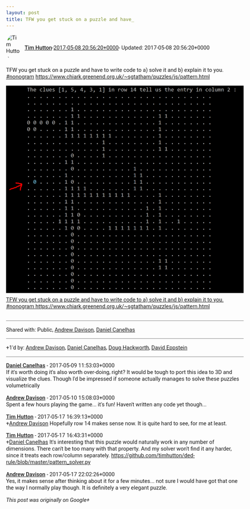 ```yaml
---
layout: post
title: TFW you get stuck on a puzzle and have_
---
```


<html><head><meta charset="utf-8"><title>TFW you get stuck on a puzzle and have to write code to a) solve it and b) ex...</title><style>body {font: 11pt Roboto, Arial, sans-serif; max-width: 640px; margin: 24px;}.author-photo {border-radius: 50%; margin-right: 10px; width: 40px;}.author {font-weight: 500;}.main-content {margin: 15px 0 15px;}.post-title {font-weight: bold;}.location {display: block; margin-top: 15px;}.location img {float: left; margin-right: 5px; width: 20px;}.media-link {display: inline-block; max-width: 100%; vertical-align: top;}.media-link p {margin-top: 5px; max-height: 4em; overflow: scroll;}.media {max-height: 100vh; max-width: 100%;}.video-placeholder {background: black; display: flex; height: 300px; max-width: 100%; width: 640px;}.play-icon {border-bottom: 30px solid transparent; border-left: 50px solid white; border-top: 30px solid transparent; color: white; margin: auto;}.album {max-height: 800px; overflow: scroll; width: calc(100vw - 48px);}.album .media-link {margin-right: 5px; max-width: 250px;}.album .media {max-height: 250px;}.link-embed {border-top: 1px solid lightgrey; display: block; margin-top: 20px;}.link-embed img {max-width: 100%;}.inline-link-embed {display: block;}.inline-link-embed img {vertical-align: middle;}.link-title {display: inline-block; font-size: medium; font-weight: 300; padding-left: 1em;}.reshare-attribution {display: block; font-weight: bold; margin-bottom: 10px;}.poll-image {margin-bottom: 5px; max-height: 300px; max-width: 500px;}.poll-choice {align-items: center; display: flex; margin-bottom: 5px; max-width: 500px;}.poll-choice-percentage {background-color: lightblue; height: 100%; left: 0; position: absolute; z-index: -1;}.poll-choice-selected {margin-right: 5px;}.poll-choice-results {border: 1px solid lightgray; border-radius: 5px; display: flex; line-height: 40px; overflow: hidden; padding: 0 8px; position: relative;}.poll-choice-results, .poll-choice-description {flex-grow: 1; margin-right: 10px;}.poll-choice-image {width: 100%;}.poll-choice-image, .poll-choice-image img {max-height: 40px; max-width: 100px;}.poll-choice-votes {max-height: 100px; overflow: auto;}.plus-entity-embed {color: black; display: block; text-decoration: none;}.plus-entity-embed-cover-photo {max-height: 300px; max-width: 100%;}.plus-entity-embed-info {padding: 0 1em 1em;}.plus-entity-embed-info h2 {font-weight: 500; margin: 10px 0;}.plus-entity-embed-info p {font-size: small; margin: 0;}.collection-owner-avatar {border-radius: 50%; border: 2px solid white; height: 40px; margin-top: -22px;}.visibility {padding: 1em 0; border-top: 1px solid grey;}.post-activity {padding: 1em 0; border-top: 1px solid grey;}.comments {border-top: 1px solid gray; padding-top: 1em;}.comment + .comment {margin-top: 1em;}.comment .media-link, .comment .inline-link-embed {margin-top: 5px;}</style></head><body><div style="margin-bottom:1em;"><div style="display:flex; align-items:center"><img class="author-photo" src="https://lh4.googleusercontent.com/-epo4ZZKNqEw/AAAAAAAAAAI/AAAAAAAAVSU/qu3LpcHEnoQ/s64-c/photo.jpg" alt="Tim Hutton"><a href="https://plus.google.com/+TimHutton" target="_blank" class="author">Tim Hutton</a> - <a target="_blank" href="https://plus.google.com/+TimHutton/posts/H1dR35n5p5L">2017-05-08 20:56:20+0000</a><span> - Updated: 2017-05-08 20:56:20+0000</span></div><div class="main-content">TFW you get stuck on a puzzle and have to write code to a) solve it and b) explain it to you. <a rel="nofollow" class="ot-hashtag bidi_isolate" href="https://plus.google.com/s/%23nonogram/posts" >#nonogram</a> <a rel="nofollow" target="_blank" href="https://www.chiark.greenend.org.uk/~sgtatham/puzzles/js/pattern.html" class="ot-anchor bidi_isolate" jslog="10929; track:click" dir="ltr">https://www.chiark.greenend.org.uk/~sgtatham/puzzles/js/pattern.html</a></div><a href="/assets/nonogram_solver2.png" target="_blank" class="media-link"><img src="/assets/nonogram_solver2.png" alt="TFW you get stuck on a puzzle and have to write code to a) solve it and b) explain it to you. #nonogram https://www.chiark.greenend.org.uk/~sgtatham/puzzles/js/pattern.html" class="media"><p>TFW you get stuck on a puzzle and have to write code to a) solve it and b) explain it to you. #nonogram https://www.chiark.greenend.org.uk/~sgtatham/puzzles/js/pattern.html</p></a></div><div class="visibility">Shared with: Public, <a href="https://plus.google.com/104608798515690144709">Andrew Davison</a>, <a href="https://plus.google.com/103041358712851276569">Daniel Canelhas</a></div><div class="post-activity"><div class="plus-oners">+1'd by: <a href="https://plus.google.com/+AndrewDavison">Andrew Davison</a>, <a href="https://plus.google.com/+DanielCanelhas">Daniel Canelhas</a>, <a href="https://plus.google.com/111750881748363551870">Doug Hackworth</a>, <a href="https://plus.google.com/100003628603413742554">David Eppstein</a></div></div><div class="comments"><div class="comment"><a target="_blank" href="https://plus.google.com/+DanielCanelhas" class="author">Daniel Canelhas</a><span class="time"> - 2017-05-09 11:53:03+0000</span><div class="comment-content">If it&#39;s worth doing it&#39;s also worth over-doing, right? It would be tough to port this idea to 3D and visualize the clues. Though I&#39;d be impressed if someone actually manages to solve these puzzles volumetrically</div></div><div class="comment"><a target="_blank" href="https://plus.google.com/+AndrewDavison" class="author">Andrew Davison</a><span class="time"> - 2017-05-10 15:08:03+0000</span><div class="comment-content">Spent a few hours playing the game... it&#39;s fun! Haven&#39;t written any code yet though...</div></div><div class="comment"><a target="_blank" href="https://plus.google.com/+TimHutton" class="author">Tim Hutton</a><span class="time"> - 2017-05-17 16:39:13+0000</span><div class="comment-content"><span class="proflinkWrapper"><span class="proflinkPrefix">+</span><a class="proflink bidi_isolate" href="https://plus.google.com/104608798515690144709" oid="104608798515690144709" >Andrew Davison</a></span> Hopefully row 14 makes sense now. It is quite hard to see, for me at least.</div></div><div class="comment"><a target="_blank" href="https://plus.google.com/+TimHutton" class="author">Tim Hutton</a><span class="time"> - 2017-05-17 16:43:31+0000</span><div class="comment-content"><span class="proflinkWrapper"><span class="proflinkPrefix">+</span><a class="proflink bidi_isolate" href="https://plus.google.com/103041358712851276569" oid="103041358712851276569" >Daniel Canelhas</a></span> It&#39;s interesting that this puzzle would naturally work in any number of dimensions. There can&#39;t be too many with that property. And my solver won&#39;t find it any harder, since it treats each row/column separately. <a rel="nofollow" target="_blank" href="https://github.com/timhutton/ded-rule/blob/master/pattern_solver.py" class="ot-anchor bidi_isolate" jslog="10929; track:click" dir="ltr">https://github.com/timhutton/ded-rule/blob/master/pattern_solver.py</a></div></div><div class="comment"><a target="_blank" href="https://plus.google.com/+AndrewDavison" class="author">Andrew Davison</a><span class="time"> - 2017-05-17 22:02:26+0000</span><div class="comment-content">Yes, it makes sense after thinking about it for a few minutes... not sure I would have got that one the way I normally play though. It is definitely a very elegant puzzle.</div></div></div></body></html>

<i>This post was originally on Google+</i>